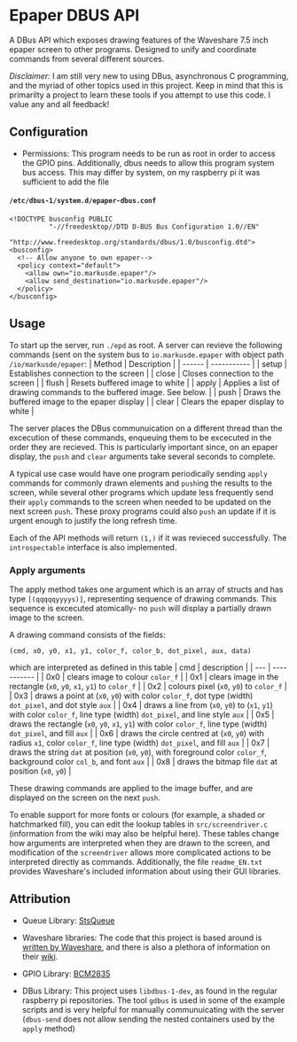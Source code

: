 # Epaper DBUS API
A DBus API which exposes drawing features of the Waveshare 7.5 inch epaper screen to other programs. Designed to unify and coordinate commands from several different sources. 

_Disclaimer:_ I am still very new to using DBus, asynchronous C programming, and the myriad of other topics used in this project. Keep in mind that this is primarilty a project to learn these tools if you attempt to use this code. I value any and all feedback!


## Configuration
- Permissions:
	This program needs to be run as root in order to access the GPIO pins. Additionally, dbus needs to allow this program system bus access. This may differ by system, on my raspberry pi it was sufficient to add the file

#### **`/etc/dbus-1/system.d/epaper-dbus.conf`**
```
<!DOCTYPE busconfig PUBLIC
          "-//freedesktop//DTD D-BUS Bus Configuration 1.0//EN"
          "http://www.freedesktop.org/standards/dbus/1.0/busconfig.dtd">
<busconfig>
  <!-- Allow anyone to own epaper-->
  <policy context="default">
    <allow own="io.markusde.epaper"/>
    <allow send_destination="io.markusde.epaper"/>
  </policy>
</busconfig>
```

## Usage
To start up the server, run `./epd` as root. A server can revieve the following commands (sent on the system bus to `io.markusde.epaper` with object path `/io/markusde/epaper`:
| Method | Description |
| ------ | ----------- |
| setup  | Establishes connection to the screen | 
| close  | Closes connection to the screen |
| flush	 | Resets buffered image to white |
| apply  | Applies a list of drawing commands to the buffered image. See below. |
| push   | Draws the buffered image to the epaper display |
| clear  | Clears the epaper display to white |

The server places the DBus communuication on a different thread than the excecution of these commands, enqueuing them to be excecuted in the order they are recieved. This is particularly important since, on an epaper display, the `push` and `clear` arguments take several seconds to complete. 

A typical use case would have one program periodically sending `apply` commands for commonly drawn elements and `push`ing the results to the screen, while several other programs which update less frequently send their `apply` commands to the screen when needed to be updated on the next screen `push`. These proxy programs could also `push` an update if it is urgent enough to justify the long refresh time.

Each of the API methods will return `(1,)` if it was revieced successfully. The `introspectable` interface is also implemented. 

### Apply arguments
The apply method takes one argument which is an array of structs and has type `[(qqqqqyyyys)]`, representing sequence of drawing commands. This sequence is excecuted atomically- no `push` will display a partially drawn image to the screen. 

A drawing command consists of the fields:
```
(cmd, x0, y0, x1, y1, color_f, color_b, dot_pixel, aux, data)
```
which are interpreted as defined in this table
| cmd | description |
| --- | ----------- |
| 0x0 | clears image to colour `color_f` |
| 0x1 | clears image in the rectangle (`x0`, `y0`, `x1`, `y1`) to `color_f` |
| 0x2 | colours pixel (`x0`, `y0`) to `color_f` |
| 0x3 | draws a point at (`x0`, `y0`) with color `color_f`, dot type (width) `dot_pixel`, and dot style `aux` |
| 0x4 | draws a line from (`x0`, `y0`) to (`x1`, `y1`) with color `color_f`, line type (width) `dot_pixel`, and line style `aux` |
| 0x5 | draws the rectangle (`x0`, `y0`, `x1`, `y1`) with color `color_f`, line type (width) `dot_pixel`, and fill `aux` |
| 0x6 | draws the circle centred at (`x0`, `y0`) with radius `x1`, color `color_f`, line type (width) `dot_pixel`, and fill `aux` |
| 0x7 | draws the string `dat` at position (`x0`, `y0`), with foreground color `color_f`, background color `col_b`, and font `aux` |
| 0x8 | draws the bitmap file `dat` at position (`x0`, `y0`) |

These drawing commands are applied to the image buffer, and are displayed on the screen on the next `push`. 

To enable support for more fonts or colours (for example, a shaded or hatchmarked fill), you can edit the lookup tables in `src/screendriver.c` (information from the wiki may also be helpful here). These tables change how arguments are interpreted when they are drawn to the screen, and modification of the `screendriver` allows more complicated actions to be interpreted directly as commands. Additionally, the file `readme_EN.txt` provides Waveshare's included information about using their GUI libraries. 

## Attribution
- Queue Library: [StsQueue](https://github.com/petercrona/StsQueue)

- Waveshare libraries: The code that this project is based around is [written by Waveshare](https://github.com/waveshare/e-Paper), and there is also a plethora of information on their [wiki](https://www.waveshare.com/wiki/7.5inch_e-Paper_HAT). 

- GPIO Library: [BCM2835](http://www.airspayce.com/mikem/bcm2835/)

- DBus Library: This project uses `libdbus-1-dev`, as found in the regular raspberry pi repositories. The tool `gdbus` is used in some of the example scripts and is very helpful for manually communuicating with the server (`dbus-send` does not allow sending the nested containers used by the `apply` method)
